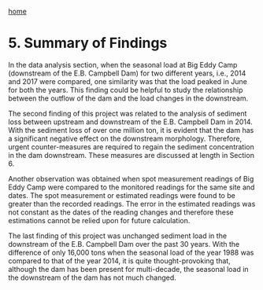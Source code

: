 ---
---

[home](home.html)

# 5. Summary of Findings

In the data analysis section, when the seasonal load at Big Eddy Camp (downstream of the E.B. Campbell Dam) for two different years, i.e., 2014 and 2017 were compared, one similarity was that the load peaked in June for both the years. This finding could be helpful to study the relationship between the outflow of the dam and the load changes in the downstream.

The second finding of this project was related to the analysis of sediment loss between upstream and downstream of the E.B. Campbell Dam in 2014. With the sediment loss of over one million ton, it is evident that the dam has a significant negative effect on the downstream morphology. Therefore, urgent counter-measures are required to regain the sediment concentration in the dam downstream. These measures are discussed at length in Section 6.

Another observation was obtained when spot measurement readings of Big Eddy Camp were compared to the monitored readings for the same site and dates. The spot measurement or estimated readings were found to be greater than the recorded readings. The error in the estimated readings was not constant as the dates of the reading changes and therefore these estimations cannot be relied upon for future calculation.

The last finding of this project was unchanged sediment load in the downstream of the E.B. Campbell Dam over the past 30 years. With the difference of only 16,000 tons when the seasonal load of the year 1988 was compared to that of the year 2014, it is quite thought-provoking that, although the dam has been present for multi-decade, the seasonal load in the downstream of the dam has not much changed.
